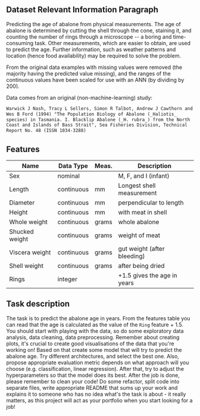 ## Dataset Relevant Information Paragraph
Predicting the age of abalone from physical measurements.  The age of
abalone is determined by cutting the shell through the cone, staining it,
and counting the number of rings through a microscope -- a boring and
time-consuming task.  Other measurements, which are easier to obtain, are
used to predict the age.  Further information, such as weather patterns
and location (hence food availability) may be required to solve the problem.

From the original data examples with missing values were removed (the
majority having the predicted value missing), and the ranges of the
continuous values have been scaled for use with an ANN (by dividing by 200).

Data comes from an original (non-machine-learning) study:

```latex
Warwick J Nash, Tracy L Sellers, Simon R Talbot, Andrew J Cawthorn and
Wes B Ford (1994) "The Population Biology of Abalone (_Haliotis_
species) in Tasmania. I. Blacklip Abalone (_H. rubra_) from the North
Coast and Islands of Bass Strait", Sea Fisheries Division, Technical
Report No. 48 (ISSN 1034-3288)
```

## Features
|Name		    |Data Type	|Meas.	|Description
|---------------|-----------|-------|-----------
|Sex		    |nominal	|		|M, F, and I (infant)
|Length		    |continuous	|mm	    |Longest shell measurement
|Diameter	    |continuous	|mm	    |perpendicular to length
|Height		    |continuous	|mm	    |with meat in shell
|Whole weight	|continuous	|grams	|whole abalone
|Shucked weight	|continuous	|grams	|weight of meat
|Viscera weight	|continuous	|grams	|gut weight (after bleeding)
|Shell weight	|continuous	|grams	|after being dried
|Rings		    |integer	|		|+1.5 gives the age in years

## Task description
The task is to predict the abalone age in years. From the features table you can read that the age is calculated as the value of the `Ring` feature + 1.5. You should start with playing with the data, so do some exploratory data analysis, data cleaning, data preprocessing. Remember about creating plots, it's crucial to create good visualisations of the data that you're working on! Based on that create some model that will try to predict the abalone age. Try different architectures, and select the best one. Also, propose appropriate evaluation metric depends on what approach will you choose (e.g. classification, linear regression). After that, try to adjust the hyperparameters so that the model does its best. After the job is done, please remember to clean your code! Do some refactor, split code into separate files, write appropriate README that sums up your work and explains it to someone who has no idea what's the task is about - it really matters, as this project will act as your portfolio when you start looking for a job!
